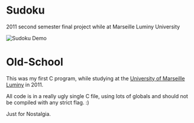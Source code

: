 # Sudoku
2011 second semester final project while at Marseille Luminy University

![Sudoku Demo](https://cloud.githubusercontent.com/assets/2991143/25461505/b3c40da0-2ae9-11e7-8e2b-7a02515d4991.gif)

# Old-School

This was my first C program, while studying at the [University of Marseille Luminy](http://sciences.univ-amu.fr/sites-geographiques/site-luminy) in 2011.

All code is in a really ugly single C file, using lots of globals and should not be compiled with any strict flag. :)

Just for Nostalgia.
